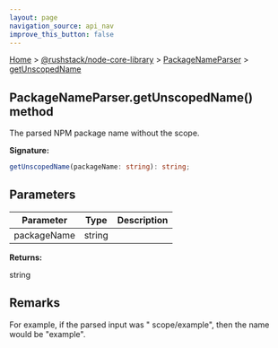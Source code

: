 ```yaml
---
layout: page
navigation_source: api_nav
improve_this_button: false
---
```



[Home](./index.md) &gt; [@rushstack/node-core-library](./node-core-library.md) &gt; [PackageNameParser](./node-core-library.packagenameparser.md) &gt; [getUnscopedName](./node-core-library.packagenameparser.getunscopedname.md)

## PackageNameParser.getUnscopedName() method

The parsed NPM package name without the scope.

<b>Signature:</b>

```typescript
getUnscopedName(packageName: string): string;
```

## Parameters

|  Parameter | Type | Description |
|  --- | --- | --- |
|  packageName | string |  |

<b>Returns:</b>

string

## Remarks

For example, if the parsed input was " scope/example", then the name would be "example".
